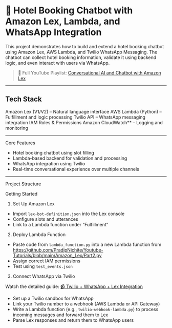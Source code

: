 # 🏨 Hotel Booking Chatbot with Amazon Lex, Lambda, and WhatsApp Integration

This project demonstrates how to build and extend a hotel booking chatbot using Amazon Lex, AWS Lambda, and Twilio WhatsApp Messaging. The chatbot can collect hotel booking information, validate it using backend logic, and even interact with users via WhatsApp.

> 🔗 Full YouTube Playlist: [Conversational AI and Chatbot with Amazon Lex](https://www.youtube.com/playlist?list=PLAMHV77MSKJ7s4jE7F_k_Od8qZlFGf1BY)

---

##  Tech Stack

Amazon Lex (V1/V2) – Natural language interface
AWS Lambda (Python) – Fulfillment and logic processing
Twilio API – WhatsApp messaging integration
IAM Roles & Permissions
Amazon CloudWatch** – Logging and monitoring

---

 Core Features

- Hotel booking chatbot using slot filling
- Lambda-based backend for validation and processing
- WhatsApp integration using Twilio
- Real-time conversational experience over multiple channels

---

 Project Structure



Getting Started

1. Set Up Amazon Lex

- Import `lex-bot-definition.json` into the Lex console
- Configure slots and utterances
- Link to a Lambda function under “Fulfillment”

2. Deploy Lambda Function

- Paste code from `lambda_function.py` into a new Lambda function from https://github.com/PradipNichite/Youtube-Tutorials/blob/main/Amazon_Lex/Part2.py
- Assign correct IAM permissions
- Test using `test_events.json`

3. Connect WhatsApp via Twilio

Watch the detailed guide: [📹 Twilio + WhatsApp + Lex Integration](https://youtu.be/KLUONyhcjNI)

- Set up a Twilio sandbox for WhatsApp
- Link your Twilio number to a webhook (AWS Lambda or API Gateway)
- Write a Lambda function (e.g., `twilio-webhook-lambda.py`) to process incoming messages and forward them to Lex
- Parse Lex responses and return them to WhatsApp users



